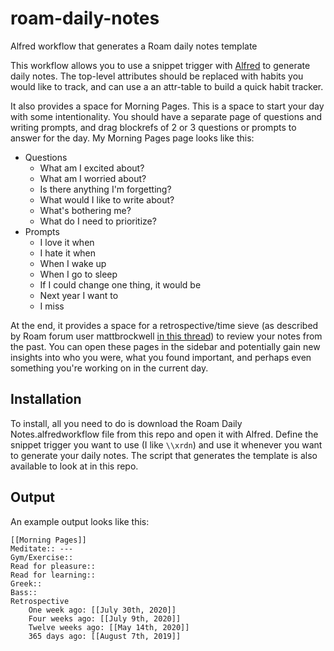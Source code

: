 # roam-daily-notes
Alfred workflow that generates a Roam daily notes template

This workflow allows you to use a snippet trigger with [Alfred](https://www.alfredapp.com/) to generate daily notes. The top-level attributes should be replaced with habits you would like to track, and can use a an attr-table to build a quick habit tracker.

It also provides a space for Morning Pages. This is a space to start your day with some intentionality. You should have a separate page of questions and writing prompts, and drag blockrefs of 2 or 3 questions or prompts to answer for the day. My Morning Pages page looks like this:
- Questions
    - What am I excited about? 
    - What am I worried about? 
    - Is there anything I'm forgetting?
    - What would I like to write about?
    - What's bothering me? 
    - What do I need to prioritize? 
- Prompts
    - I love it when
    - I hate it when 
    - When I wake up
    - When I go to sleep 
    - If I could change one thing, it would be 
    - Next year I want to
    - I miss

At the end, it provides a space for a retrospective/time sieve (as described by Roam forum user mattbrockwell [in this thread](https://forum.roamresearch.com/t/what-would-be-your-top-3-tips-for-beginners/255)) to review your notes from the past. You can open these pages in the sidebar and potentially gain new insights into who you were, what you found important, and perhaps even something you're working on in the current day.

## Installation
To install, all you need to do is download the Roam Daily Notes.alfredworkflow file from this repo and
open it with Alfred. Define the snippet trigger you want to use (I like `\\xrdn`) and use it whenever you
want to generate your daily notes. The script that generates the template is also available to look
at in this repo. 

## Output
An example output looks like this: 
```
[[Morning Pages]]
Meditate:: ---
Gym/Exercise::
Read for pleasure::
Read for learning::
Greek::
Bass::
Retrospective
    One week ago: [[July 30th, 2020]]
    Four weeks ago: [[July 9th, 2020]]
    Twelve weeks ago: [[May 14th, 2020]]
    365 days ago: [[August 7th, 2019]]
```  
